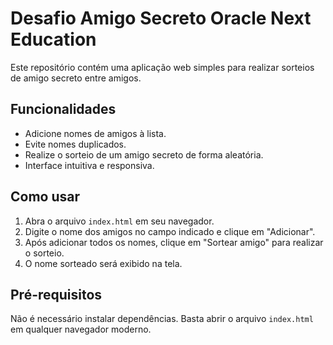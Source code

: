 # Desafio Amigo Secreto Oracle Next Education

Este repositório contém uma aplicação web simples para realizar sorteios de amigo secreto entre amigos.

## Funcionalidades
- Adicione nomes de amigos à lista.
- Evite nomes duplicados.
- Realize o sorteio de um amigo secreto de forma aleatória.
- Interface intuitiva e responsiva.

## Como usar
1. Abra o arquivo `index.html` em seu navegador.
2. Digite o nome dos amigos no campo indicado e clique em "Adicionar".
3. Após adicionar todos os nomes, clique em "Sortear amigo" para realizar o sorteio.
4. O nome sorteado será exibido na tela.

## Pré-requisitos
Não é necessário instalar dependências. Basta abrir o arquivo `index.html` em qualquer navegador moderno.
